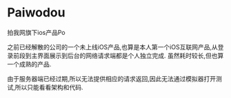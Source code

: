 # Paiwodou
拍我网旗下ios产品Po

之前已经解散的公司的一个未上线iOS产品,也算是本人第一个iOS互联网产品,从登录前段到主界面展示到后台的网络请求端都是个人独立完成.
虽然耗时较长,但也算一个成熟的产品.

由于服务器端已经过期,所以无法提供相应的请求返回,因此无法通过模拟器打开测试,所以只能看看架构和代码.
